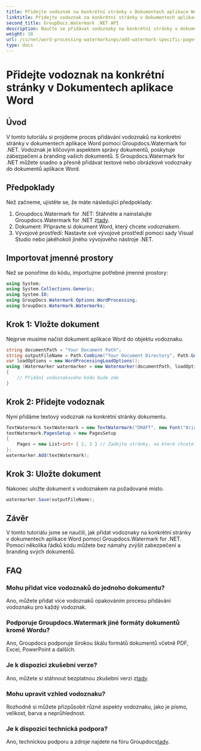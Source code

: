 ```yaml
---
title: Přidejte vodoznak na konkrétní stránky v Dokumentech aplikace Word
linktitle: Přidejte vodoznak na konkrétní stránky v Dokumentech aplikace Word
second_title: GroupDocs.Watermark .NET API
description: Naučte se přidávat vodoznaky na konkrétní stránky v dokumentech aplikace Word bez námahy pomocí Groupdocs pro .NET. Vylepšete zabezpečení dokumentů a branding.
weight: 18
url: /cs/net/word-processing-watermarkings/add-watermark-specific-pages-word-docs/
type: docs
---
```

# Přidejte vodoznak na konkrétní stránky v Dokumentech aplikace Word

## Úvod
V tomto tutoriálu si projdeme proces přidávání vodoznaků na konkrétní stránky v dokumentech aplikace Word pomocí Groupdocs.Watermark for .NET. Vodoznak je klíčovým aspektem správy dokumentů, poskytuje zabezpečení a branding vašich dokumentů. S Groupdocs.Watermark for .NET můžete snadno a přesně přidávat textové nebo obrázkové vodoznaky do dokumentů aplikace Word.
## Předpoklady
Než začneme, ujistěte se, že máte následující předpoklady:
1.  Groupdocs.Watermark for .NET: Stáhněte a nainstalujte Groupdocs.Watermark for .NET z[tady](https://releases.groupdocs.com/Watermark/net/).
2. Dokument: Připravte si dokument Word, který chcete vodoznakem.
3. Vývojové prostředí: Nastavte své vývojové prostředí pomocí sady Visual Studio nebo jakéhokoli jiného vývojového nástroje .NET.

## Importovat jmenné prostory
Než se ponoříme do kódu, importujme potřebné jmenné prostory:
```csharp
using System;
using System.Collections.Generic;
using System.IO;
using GroupDocs.Watermark.Options.WordProcessing;
using GroupDocs.Watermark.Watermarks;
```
## Krok 1: Vložte dokument
Nejprve musíme načíst dokument aplikace Word do objektu vodoznaku.
```csharp
string documentPath = "Your Document Path";
string outputFileName = Path.Combine("Your Document Directory", Path.GetFileName(documentPath));
var loadOptions = new WordProcessingLoadOptions();
using (Watermarker watermarker = new Watermarker(documentPath, loadOptions))
{
    // Přidání vodoznakového kódu bude zde
}
```
## Krok 2: Přidejte vodoznak
Nyní přidáme textový vodoznak na konkrétní stránky dokumentu.
```csharp
TextWatermark textWatermark = new TextWatermark("DRAFT", new Font("Arial", 42));
textWatermark.PagesSetup = new PagesSetup
{
    Pages = new List<int> { 2, 3 } // Zadejte stránky, na které chcete vodoznak přidat
};
watermarker.Add(textWatermark);
```
## Krok 3: Uložte dokument
Nakonec uložte dokument s vodoznakem na požadované místo.
```csharp
watermarker.Save(outputFileName);
```

## Závěr
V tomto tutoriálu jsme se naučili, jak přidat vodoznaky na konkrétní stránky v dokumentech aplikace Word pomocí Groupdocs.Watermark for .NET. Pomocí několika řádků kódu můžete bez námahy zvýšit zabezpečení a branding svých dokumentů.
## FAQ
### Mohu přidat více vodoznaků do jednoho dokumentu?
Ano, můžete přidat více vodoznaků opakováním procesu přidávání vodoznaku pro každý vodoznak.
### Podporuje Groupdocs.Watermark jiné formáty dokumentů kromě Wordu?
Ano, Groupdocs podporuje širokou škálu formátů dokumentů včetně PDF, Excel, PowerPoint a dalších.
### Je k dispozici zkušební verze?
 Ano, můžete si stáhnout bezplatnou zkušební verzi z[tady](https://releases.groupdocs.com/).
### Mohu upravit vzhled vodoznaku?
Rozhodně si můžete přizpůsobit různé aspekty vodoznaku, jako je písmo, velikost, barva a neprůhlednost.
### Je k dispozici technická podpora?
 Ano, technickou podporu a zdroje najdete na fóru Groupdocs[tady](https://forum.groupdocs.com/c/watermark/19).